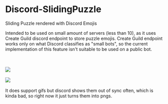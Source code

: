 # Discord-SlidingPuzzle
Sliding Puzzle rendered with Discord Emojis

Intended to be used on small amount of servers (less than 10), as it uses Create Guild discord endpoint to store puzzle emojis.
Create Guild endpoint works only on what Discord classifies as "small bots", so the current implementation of this feature isn't suitable to be used on a public bot.

<br><br>
<img src="https://cdn.discordapp.com/attachments/282208855289495554/688797462219063321/puzzle2.gif?ex=661c0f20&is=66099a20&hm=a11f4e5936f95179c36202547a28f1065dbbb9b713d886b684bbbb28eefdb990&">
<br><br>
<img src="https://cdn.discordapp.com/attachments/282208855289495554/688793193709699132/puzzle.png?ex=661c0b26&is=66099626&hm=7468c0a87a75cc0e7b6af6a3b659ab6df2908c8ba2b22741304574e886d74548&">
<br><br>
It does support gifs but discord shows them out of sync often, which is kinda bad, so right now it just turns them into pngs.
